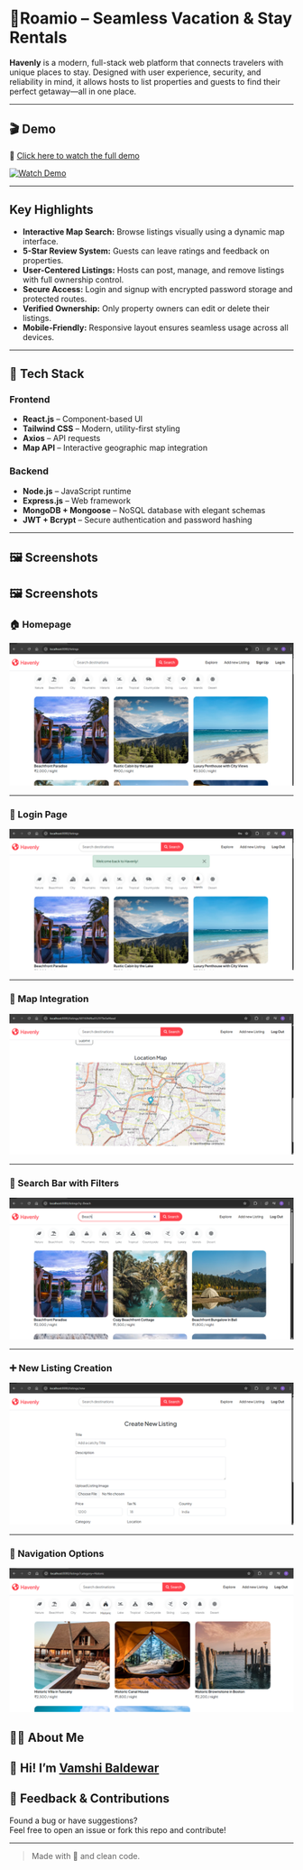 
# 🏡Roamio – Seamless Vacation & Stay Rentals

**Havenly** is a modern, full-stack web platform that connects travelers with unique places to stay. Designed with user experience, security, and reliability in mind, it allows hosts to list properties and guests to find their perfect getaway—all in one place.

---

## 🎬 Demo

🔗 [Click here to watch the full demo](https://drive.google.com/file/d/1P9lDrkK47Mefkhm01gyUL6zQCR1IPk_N/view?usp=sharing)

[![Watch Demo](https://via.placeholder.com/800x400.png?text=Watch+Havenly+Demo)](https://drive.google.com/file/d/1P9lDrkK47Mefkhm01gyUL6zQCR1IPk_N/view?usp=sharing)

---

## Key Highlights

-  **Interactive Map Search:** Browse listings visually using a dynamic map interface.
-  **5-Star Review System:** Guests can leave ratings and feedback on properties.
-  **User-Centered Listings:** Hosts can post, manage, and remove listings with full ownership control.
-  **Secure Access:** Login and signup with encrypted password storage and protected routes.
-  **Verified Ownership:** Only property owners can edit or delete their listings.
-  **Mobile-Friendly:** Responsive layout ensures seamless usage across all devices.

---

## 🧰 Tech Stack

### Frontend
- **React.js** – Component-based UI
- **Tailwind CSS** – Modern, utility-first styling
- **Axios** – API requests
- **Map API** – Interactive geographic map integration

### Backend
- **Node.js** – JavaScript runtime
- **Express.js** – Web framework
- **MongoDB + Mongoose** – NoSQL database with elegant schemas
- **JWT + Bcrypt** – Secure authentication and password hashing

---



## 🖼 Screenshots


## 🖼 Screenshots

### 🏠 Homepage
![Homepage](./assets/home.png)

---

### 🔐 Login Page
![Login](./assets/login.png)

---

### 📍 Map Integration
![Map](./assets/map.png)

---

### 🔎 Search Bar with Filters
![Search Bar](./assets/searchbar.png)

---

### ➕ New Listing Creation
![New Listing](./assets/newlisting.png)

---

### 🧭 Navigation Options
![Navigation](./assets/navOptions.png)


## 🙋‍♀️ About Me

👋 Hi! I’m [Vamshi Baldewar](https://github.com/VamshiBaldewar)
---

## 🤝 Feedback & Contributions

Found a bug or have suggestions?  
Feel free to open an issue or fork this repo and contribute!

---

> Made with 💖 and clean code.
